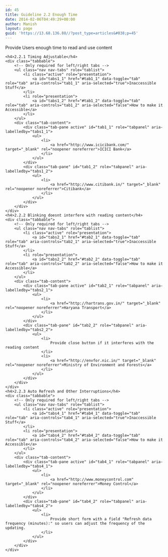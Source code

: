 ```yaml
---
id: 45
title: Guideline 2.2 Enough Time
date: 2014-02-06T04:49:29+00:00
author: Manish
layout: page
guid: 'https://13.68.136.88//?post_type=articles&#038;p=45'
---
```

<div class="span9" id="main_content">
	<p class="lead">
		Provide Users enough time to read and use content
	</p>

	<h4>2.2.1 Timing Adjustable</h4>
	<div class="tabbable">
		<!-- Only required for left/right tabs -->
		<ul class="nav nav-tabs" role="tablist">
			<li class="active" role="presentation">
				<a id="tabs1_1" href="#tab1_1" data-toggle="tab" role="tab" aria-controls="tab1_1" aria-selected="true">Inaccessible Stuff</a>
			</li>
			<li role="presentation">
				<a id="tabs1_2" href="#tab1_2" data-toggle="tab" role="tab" aria-controls="tab1_2" aria-selected="false">How to make it Accessible</a>
			</li>
		</ul>
		<div class="tab-content">
			<div class="tab-pane active" id="tab1_1" role="tabpanel" aria-labelledby="tabs1_1">
				<ul>
					<li>
						<a href="http://www.icicibank.com/" target="_blank" rel="noopener noreferrer">ICICI Bank</a>
					</li>
				</ul>
			</div>
			<div class="tab-pane" id="tab1_2" role="tabpanel" aria-labelledby="tabs1_2">
				<ul>
					<li>
						<a href="http://www.citibank.in/" target="_blank" rel="noopener noreferrer">Citibank</a>
					</li>
				</ul>
			</div>
		</div>
	</div>
	<h4>2.2.2 Blinking doesnt interfere with reading content</h4>
	<div class="tabbable">
		<!-- Only required for left/right tabs -->
		<ul class="nav nav-tabs" role="tablist">
			<li class="active" role="presentation">
				<a id="tabs2_1" href="#tab2_1" data-toggle="tab" role="tab" aria-controls="tab2_1" aria-selected="true">Inaccessible Stuff</a>
			</li>
			<li role="presentation"> 
				<a id="tabs2_2" href="#tab2_2" data-toggle="tab" role="tab" aria-controls="tab2_2" aria-selected="false">How to make it Accessible</a>
			</li>
		</ul>
		<div class="tab-content">
			<div class="tab-pane active" id="tab2_1" role="tabpanel" aria-labelledby="tabs2_1">
				<ul>
					<li>
						<a href="http://hartrans.gov.in/" target="_blank" rel="noopener noreferrer">Haryana Transport</a>
					</li>
				</ul>
			</div>
			<div class="tab-pane" id="tab2_2" role="tabpanel" aria-labelledby="tabs2_2">
				<ul>
					<li>
						Provide close button if it interferes with the reading content
					</li>
					<li>
						<a href="http://envfor.nic.in/" target="_blank" rel="noopener noreferrer">Ministry of Environment and Forests</a>
					</li>
				</ul>
			</div>
		</div>
	</div>
	<h4>2.2.3 Auto Refresh and Other Interruptions</h4>
	<div class="tabbable">
		<!-- Only required for left/right tabs -->
		<ul class="nav nav-tabs" role="tablist">
			<li class="active" role="presentation">
				<a id="tabs4_1" href="#tab4_1" data-toggle="tab" role="tab" aria-controls="tab4_1" aria-selected="true">Inaccessible Stuff</a>
			</li>
			<li role="presentation">
				<a id="tabs4_2" href="#tab4_2" data-toggle="tab" role="tab" aria-controls="tab4_2" aria-selected="false">How to make it Accessible</a>
			</li>
		</ul>
		<div class="tab-content">
			<div class="tab-pane active" id="tab4_1" role="tabpanel" aria-labelledby="tabs4_1">
				<ul>
					<li>
						<a href="http://www.moneycontrol.com" target="_blank" rel="noopener noreferrer">Money Control</a>
					</li>
				</ul>
			</div>
			<div class="tab-pane" id="tab4_2" role="tabpanel" aria-labelledby="tabs4_2">
				<ul>
					<li>
						Provide short form with a field "Refresh data frequency (minutes):" so users can adjust the frequency of the updating.
					</li>
				</ul>
			</div>
		</div>
	</div>
</div>